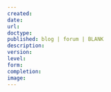 ```yaml
---
created: 
date: 
url: 
doctype: 
published: blog | forum | BLANK
description: 
version: 
level: 
form: 
completion: 
image:
---
```

